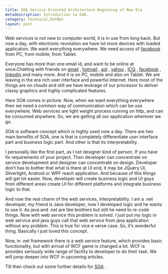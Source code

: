 ```yaml
---
title: SOA Service Oriented Architecture Beginning of New Era 
metadescription: Introduction to SOA. 
category: Technical,DotNet
layout: post
---
```

Web services is not new to computer world, it is in use from long back. But now a day, with electronic revolution we have lot more devices with loaded application. We want everything everywhere. We need access of [facebook][1] from PC, from mobile, from Tablet.

Everyone has more than one email id, and want to be online at once.Chatting with friends on [gmail][2] , [hotmail][3] , [aol][4] , [yahoo][5] , [ICQ][6] , [facebook][1] , [linkedin][7] and many more. And it is on PC, mobile and also on Tablet. We are leaving in the era rich user interface and powerful internet. Here most of the things are on clouds and still we have leverage of our processor to deliver classy graphics and highly complicated features.

Here SOA comes in picture. Now, when we want everything everywhere then we need a common way of communication which can be use everywhere. Web services are light weight process running on http, and can be consumed anywhere. So, we are getting all our application wherever we go.

SOA is software concept which is highly used now a day. There are two main benefits of SOA, one is that is completely differentiate user interface part and business logic part. And other is that its interpretability.

I personally like the first part, as I not designer kind of person. If you have fix requirements of your project. Then developer can concentrate on service development and designer can concentrate on design. Developer don’t has to bother that what is there at UI end, it may be JQuery UI, Silverlight, Android or WPF reach application. And because of this things will get lot easier. Now, developer will create business logic and UI guys from different areas create UI for different platforms and integrate business logic to that.

And now the real charm of the web services, interpretability. I am a .net developer, my friend is Java developer, now I developed logic and he wants to use it. As java and .net are like brothers but still he need to re-code things. Now with web service this problem is solved. I just put my logic in web service and java guys call that web service from java application without any problem. This is true for vice e verse case. So, it’s wonderful thing. Basically I just loved this concept.

Now, in .net framework there is a web service feature, which provides basic functionality, but with arrival of WCF game is changed a lot. WCF is provides seriously wide range of facility to developer to do their task. We will jump deeper into WCF in upcoming articles.

Till then check out some further details for [SOA][8] .

 [1]: http://facebook.com/
 [2]: http://gmail.com/
 [3]: http://hotmail.com/
 [4]: http://aol.com/
 [5]: http://yahoo.com/
 [6]: http://icq.com/
 [7]: http://www.linkedin.com/
 [8]: http://en.wikipedia.org/wiki/Service-oriented_architecture